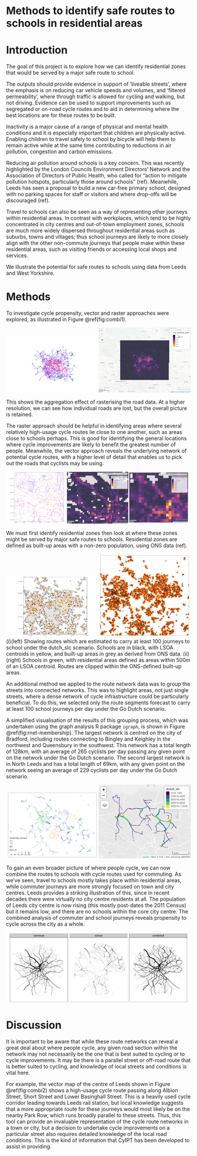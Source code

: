Methods to identify safe routes to schools in residential areas
================

<!-- README.md is generated from README.Rmd. Please edit that file -->

# Introduction

<!-- badges: start -->

<!-- badges: end -->

The goal of this project is to explore how we can identify residential
zones that would be served by a major safe route to school.

The outputs should provide evidence in support of ‘liveable streets’,
where the emphasis is on reducing car vehicle speeds and volumes, and
‘filtered permeability’, where through traffic is allowed for cycling
and walking, but not driving. Evidence can be used to support
improvements such as segregated or on-road cycle routes and to aid in
determining where the best locations are for these routes to be built.

Inactivity is a major cause of a range of physical and mental health
conditions and it is especially important that children are physically
active. Enabling children to travel safely to school by bicycle will
help them to remain active while at the same time contributing to
reductions in air pollution, congestion and carbon emissions.

Reducing air pollution around schools is a key concern. This was
recently highlighted by the London Councils Environment Directors’
Network and the Association of Directors of Public Health, who called
for “action to mitigate pollution hotspots, particularly those around
schools” (ref). Meanwhile, Leeds has seen a proposal to build a new
car-free primary school, designed with no parking spaces for staff or
visitors and where drop-offs will be discouraged (ref).

Travel to schools can also be seen as a way of representing other
journeys within residential areas. In contrast with workplaces, which
tend to be highly concentrated in city centres and out-of-town
employment zones, schools are much more widely dispersed throughout
residential areas such as suburbs, towns and villages; thus school
journeys are likely to more closely align with the other non-commute
journeys that people make within these residential areas, such as
visiting friends or accessing local shops and services.

We illustrate the potential for safe routes to schools using data from
Leeds and West Yorkshire.

# Methods

To investigate cycle propensity, vector and raster approaches were
explored, as illustrated in Figure
@ref(fig:combi1).

<img src="combined rnet.png" title="Demonstration of vector vs raster representations of combined commute/school travel route networks in sample region (West Yorkshire)." alt="Demonstration of vector vs raster representations of combined commute/school travel route networks in sample region (West Yorkshire)." width="50%" /><img src="combined rnet 1km raster.png" title="Demonstration of vector vs raster representations of combined commute/school travel route networks in sample region (West Yorkshire)." alt="Demonstration of vector vs raster representations of combined commute/school travel route networks in sample region (West Yorkshire)." width="50%" />

This shows the aggregation effect of rasterising the road data. At a
higher resolution, we can see how individual roads are lost, but the
overall picture is retained.

The raster approach should be helpful in identifying areas where several
relatively high-usage cycle routes lie close to one another, such as
areas close to schools perhaps. This is good for identifying the general
locations where cycle improvements are likely to benefit the greatest
number of people. Meanwhile, the vector approach reveals the underlying
network of potential cycle routes, with a higher level of detail that
enables us to pick out the roads that cyclists may be
using.

<img src="combined_rnet_leeds_centre.png" title="The vector route network, 100m and 200m resolution raster images for the centre of Leeds, showing the combined commute/school travel networks." alt="The vector route network, 100m and 200m resolution raster images for the centre of Leeds, showing the combined commute/school travel networks." width="33%" /><img src="100m_clxm_leeds_centre.png" title="The vector route network, 100m and 200m resolution raster images for the centre of Leeds, showing the combined commute/school travel networks." alt="The vector route network, 100m and 200m resolution raster images for the centre of Leeds, showing the combined commute/school travel networks." width="33%" /><img src="200m_clxm_leeds_centre.png" title="The vector route network, 100m and 200m resolution raster images for the centre of Leeds, showing the combined commute/school travel networks." alt="The vector route network, 100m and 200m resolution raster images for the centre of Leeds, showing the combined commute/school travel networks." width="33%" />

We must first identify residential zones then look at where these zones
might be served by major safe routes to schools. Residential zones are
defined as built-up areas with a non-zero population, using ONS data
(ref).

<img src="schools_and_lsoa.png" title="The location of schools, residential areas, and heavily used routes to schools in the Leeds and Bradford area." alt="The location of schools, residential areas, and heavily used routes to schools in the Leeds and Bradford area." width="50%" /><img src="routes-schools-res.png" title="The location of schools, residential areas, and heavily used routes to schools in the Leeds and Bradford area." alt="The location of schools, residential areas, and heavily used routes to schools in the Leeds and Bradford area." width="50%" />
(i)(left) Showing routes which are estimated to carry at least 100
journeys to school under the dutch\_slc scenario. Schools are in black,
with LSOA centroids in yellow, and built-up areas in grey as derived
from ONS data. (ii)(right) Schools in green, with residential areas
defined as areas within 500m of an LSOA centroid. Routes are clipped
within the ONS-defined built-up areas.

An additional method we applied to the route network data was to group
the streets into connected networks. This was to highlight areas, not
just single streets, where a dense network of cycle infrastructure could
be particularly beneficial. To do this, we selected only the route
segments forecast to carry at least 100 school journeys per day under
the Go Dutch scenario.

A simplified visualisation of the results of this grouping process,
which was undertaken using the graph analysis R package `igraph`, is
shown in Figure @ref(fig:rnet-membership). The largest network is
centred on the city of Bradford, including routes connecting to Bingley
and Keighley in the northwest and Queensbury in the southwest. This
network has a total length of 128km, with an average of 265 cyclists per
day passing any given point on the network under the Go Dutch scenario.
The second largest network is in North Leeds and has a total length of
69km, with any given point on the network seeing an average of 229
cyclists per day under the Go Dutch
scenario.

<img src="Plots/rnet-membership-4-groups.png" title="Route networks with high cycle to school potential (100+ trips per day under Go Dutch) grouped by connectivity, with the largest 4 groups in terms of number of segments highlighted by colour (left). A zoomed-in view of the second largest group." alt="Route networks with high cycle to school potential (100+ trips per day under Go Dutch) grouped by connectivity, with the largest 4 groups in terms of number of segments highlighted by colour (left). A zoomed-in view of the second largest group." width="50%" /><img src="Plots/rnet-group2.png" title="Route networks with high cycle to school potential (100+ trips per day under Go Dutch) grouped by connectivity, with the largest 4 groups in terms of number of segments highlighted by colour (left). A zoomed-in view of the second largest group." alt="Route networks with high cycle to school potential (100+ trips per day under Go Dutch) grouped by connectivity, with the largest 4 groups in terms of number of segments highlighted by colour (left). A zoomed-in view of the second largest group." width="50%" />

To gain an even broader picture of where people cycle, we can now
combine the routes to schools with cycle routes used for commuting. As
we’ve seen, travel to schools mostly takes place within residential
areas, while commuter journeys are more strongly focused on town and
city centres. Leeds provides a striking illustration of this, since in
recent decades there were virtually no city centre residents at all. The
population of Leeds city centre is now rising (this mostly post-dates
the 2011 Census) but it remains low, and there are no schools within the
core city centre. The combined analysis of commuter and school journeys
reveals propensity to cycle across the city as a
whole.

<img src="faceted_to_scale.png" title="Route networks of commute, school and combined cycle propensity in the 5km zone surrounding Leeds Railway Station" alt="Route networks of commute, school and combined cycle propensity in the 5km zone surrounding Leeds Railway Station" width="100%" />

# Discussion

It is important to be aware that while these route networks can reveal a
great deal about where people cycle, any given road section within the
network may not necessarily be the one that is best suited to cycling or
to cycle improvements. It may be there is a parallel street or off-road
route that is better suited to cycling, and knowledge of local streets
and conditions is vital here.

For example, the vector map of the centre of Leeds shown in Figure
@ref(fig:combi2) shows a high-usage cycle route passing along Albion
Street, Short Street and Lower Basinghall Street. This is a heavily used
cycle corridor leading towards Leeds rail station, but local knowledge
suggests that a more appropriate route for these journeys would most
likely be on the nearby Park Row, which runs broadly parallel to these
streets. Thus, this tool can provide an invaluable representation of the
cycle route networks in a town or city, but a decision to undertake
cycle improvements on a particular street also requires detailed
knowledge of the local road conditions. This is the kind of information
that CyIPT has been developed to assist in providing.
